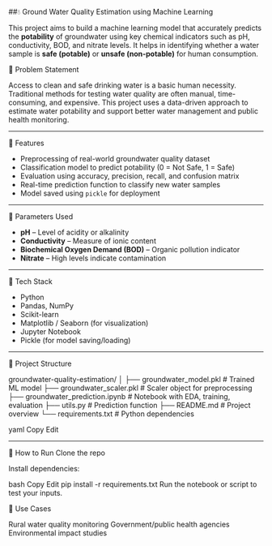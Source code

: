 

##💧 Ground Water Quality Estimation using Machine Learning

This project aims to build a machine learning model that accurately predicts the **potability** of groundwater using key chemical indicators such as pH, conductivity, BOD, and nitrate levels. It helps in identifying whether a water sample is **safe (potable)** or **unsafe (non-potable)** for human consumption.

📌 Problem Statement

Access to clean and safe drinking water is a basic human necessity. Traditional methods for testing water quality are often manual, time-consuming, and expensive. This project uses a data-driven approach to estimate water potability and support better water management and public health monitoring.

---

🚀 Features

- Preprocessing of real-world groundwater quality dataset
- Classification model to predict potability (0 = Not Safe, 1 = Safe)
- Evaluation using accuracy, precision, recall, and confusion matrix
- Real-time prediction function to classify new water samples
- Model saved using `pickle` for deployment

---

🧪 Parameters Used

- **pH** – Level of acidity or alkalinity
- **Conductivity** – Measure of ionic content
- **Biochemical Oxygen Demand (BOD)** – Organic pollution indicator
- **Nitrate** – High levels indicate contamination

---

🔧 Tech Stack

- Python
- Pandas, NumPy
- Scikit-learn
- Matplotlib / Seaborn (for visualization)
- Jupyter Notebook
- Pickle (for model saving/loading)

---

📁 Project Structure

groundwater-quality-estimation/
│
├── groundwater_model.pkl # Trained ML model
├── groundwater_scaler.pkl # Scaler object for preprocessing
├── groundwater_prediction.ipynb # Notebook with EDA, training, evaluation
├── utils.py # Prediction function
├── README.md # Project overview
└── requirements.txt # Python dependencies

yaml
Copy
Edit

---



📌 How to Run
Clone the repo

Install dependencies:

bash
Copy
Edit
pip install -r requirements.txt
Run the notebook or script to test your inputs.

📎 Use Cases


Rural water quality monitoring
Government/public health agencies
Environmental impact studies
